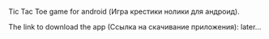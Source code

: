 Tic Tac Toe game for android (Игра крестики нолики для андроид).

The link to download the app (Cсылка на скачивание приложения): later...
